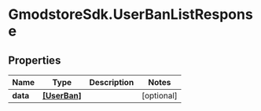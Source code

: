 # GmodstoreSdk.UserBanListResponse

## Properties

Name | Type | Description | Notes
------------ | ------------- | ------------- | -------------
**data** | [**[UserBan]**](UserBan.md) |  | [optional] 


